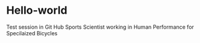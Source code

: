 # Hello-world
Test session in Git Hub
Sports Scientist working in Human Performance for Specilaized Bicycles
